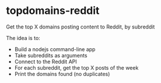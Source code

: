 # topdomains-reddit
Get the top X domains posting content to Reddit, by subreddit

The idea is to:
- Build a nodejs command-line app
- Take subreddits as arguments
- Connect to the Reddit API
- For each subreddit, get the top X posts of the week
- Print the domains found (no duplicates)
